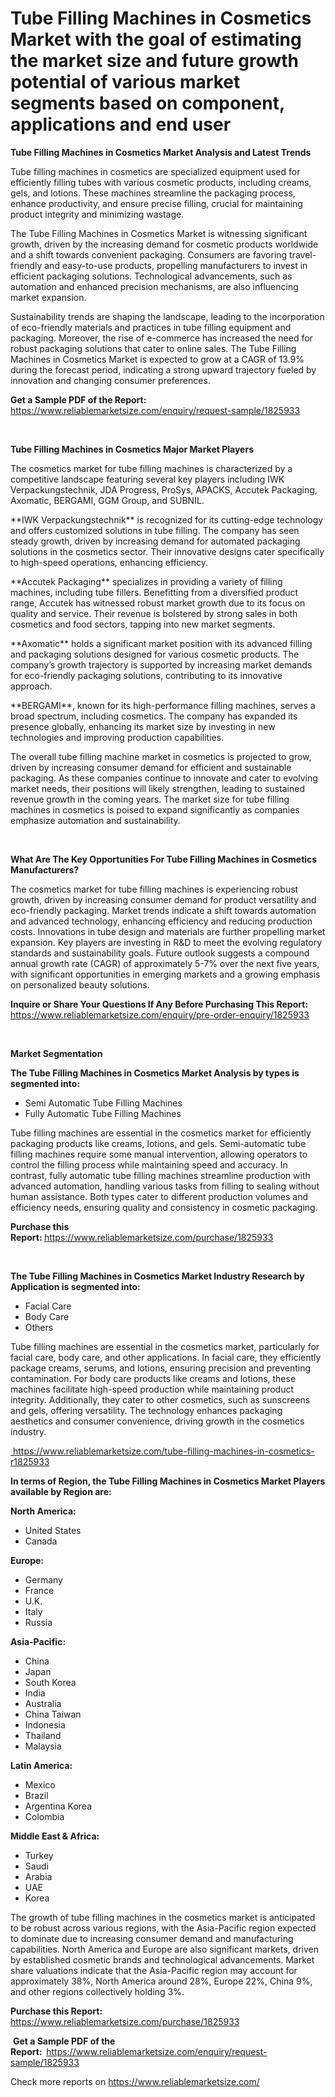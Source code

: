 <p><h1>Tube Filling Machines in Cosmetics Market with the goal of estimating the market size and future growth potential of various market segments based on component, applications and end user</h1></p><p><strong>Tube Filling Machines in Cosmetics Market Analysis and Latest Trends</strong></p>
<p><p>Tube filling machines in cosmetics are specialized equipment used for efficiently filling tubes with various cosmetic products, including creams, gels, and lotions. These machines streamline the packaging process, enhance productivity, and ensure precise filling, crucial for maintaining product integrity and minimizing wastage. </p><p>The Tube Filling Machines in Cosmetics Market is witnessing significant growth, driven by the increasing demand for cosmetic products worldwide and a shift towards convenient packaging. Consumers are favoring travel-friendly and easy-to-use products, propelling manufacturers to invest in efficient packaging solutions. Technological advancements, such as automation and enhanced precision mechanisms, are also influencing market expansion. </p><p>Sustainability trends are shaping the landscape, leading to the incorporation of eco-friendly materials and practices in tube filling equipment and packaging. Moreover, the rise of e-commerce has increased the need for robust packaging solutions that cater to online sales. The Tube Filling Machines in Cosmetics Market is expected to grow at a CAGR of 13.9% during the forecast period, indicating a strong upward trajectory fueled by innovation and changing consumer preferences.</p></p>
<p><strong>Get a Sample PDF of the Report:&nbsp;</strong> <a href="https://www.reliablemarketsize.com/enquiry/request-sample/1825933?utm_campaign=3509&utm_medium=2&utm_source=Github&utm_content=ia&utm_term=12042025&utm_id=tube-filling-machines-in-cosmetics">https://www.reliablemarketsize.com/enquiry/request-sample/1825933</a></p>
<p>&nbsp;</p>
<p><strong>Tube Filling Machines in Cosmetics Major Market Players</strong></p>
<p><p>The cosmetics market for tube filling machines is characterized by a competitive landscape featuring several key players including IWK Verpackungstechnik, JDA Progress, ProSys, APACKS, Accutek Packaging, Axomatic, BERGAMI, GGM Group, and SUBNIL.</p><p>**IWK Verpackungstechnik** is recognized for its cutting-edge technology and offers customized solutions in tube filling. The company has seen steady growth, driven by increasing demand for automated packaging solutions in the cosmetics sector. Their innovative designs cater specifically to high-speed operations, enhancing efficiency.</p><p>**Accutek Packaging** specializes in providing a variety of filling machines, including tube fillers. Benefitting from a diversified product range, Accutek has witnessed robust market growth due to its focus on quality and service. Their revenue is bolstered by strong sales in both cosmetics and food sectors, tapping into new market segments.</p><p>**Axomatic** holds a significant market position with its advanced filling and packaging solutions designed for various cosmetic products. The company’s growth trajectory is supported by increasing market demands for eco-friendly packaging solutions, contributing to its innovative approach. </p><p>**BERGAMI**, known for its high-performance filling machines, serves a broad spectrum, including cosmetics. The company has expanded its presence globally, enhancing its market size by investing in new technologies and improving production capabilities.</p><p>The overall tube filling machine market in cosmetics is projected to grow, driven by increasing consumer demand for efficient and sustainable packaging. As these companies continue to innovate and cater to evolving market needs, their positions will likely strengthen, leading to sustained revenue growth in the coming years. The market size for tube filling machines in cosmetics is poised to expand significantly as companies emphasize automation and sustainability.</p></p>
<p>&nbsp;</p>
<p><strong>What Are The Key Opportunities For Tube Filling Machines in Cosmetics Manufacturers?</strong></p>
<p><p>The cosmetics market for tube filling machines is experiencing robust growth, driven by increasing consumer demand for product versatility and eco-friendly packaging. Market trends indicate a shift towards automation and advanced technology, enhancing efficiency and reducing production costs. Innovations in tube design and materials are further propelling market expansion. Key players are investing in R&D to meet the evolving regulatory standards and sustainability goals. Future outlook suggests a compound annual growth rate (CAGR) of approximately 5-7% over the next five years, with significant opportunities in emerging markets and a growing emphasis on personalized beauty solutions.</p></p>
<p><strong>Inquire or Share Your Questions If Any Before Purchasing This Report:</strong> <a href="https://www.reliablemarketsize.com/enquiry/pre-order-enquiry/1825933?utm_campaign=3509&utm_medium=2&utm_source=Github&utm_content=ia&utm_term=12042025&utm_id=tube-filling-machines-in-cosmetics">https://www.reliablemarketsize.com/enquiry/pre-order-enquiry/1825933</a></p>
<p>&nbsp;</p>
<p><strong>Market Segmentation</strong></p>
<p><strong>The Tube Filling Machines in Cosmetics Market Analysis by types is segmented into:</strong></p>
<p><ul><li>Semi Automatic Tube Filling Machines</li><li>Fully Automatic Tube Filling Machines</li></ul></p>
<p><p>Tube filling machines are essential in the cosmetics market for efficiently packaging products like creams, lotions, and gels. Semi-automatic tube filling machines require some manual intervention, allowing operators to control the filling process while maintaining speed and accuracy. In contrast, fully automatic tube filling machines streamline production with advanced automation, handling various tasks from filling to sealing without human assistance. Both types cater to different production volumes and efficiency needs, ensuring quality and consistency in cosmetic packaging.</p></p>
<p><strong>Purchase this Report:&nbsp;</strong><a href="https://www.reliablemarketsize.com/purchase/1825933?utm_campaign=3509&utm_medium=2&utm_source=Github&utm_content=ia&utm_term=12042025&utm_id=tube-filling-machines-in-cosmetics">https://www.reliablemarketsize.com/purchase/1825933</a></p>
<p>&nbsp;</p>
<p><strong>The Tube Filling Machines in Cosmetics Market Industry Research by Application is segmented into:</strong></p>
<p><ul><li>Facial Care</li><li>Body Care</li><li>Others</li></ul></p>
<p><p>Tube filling machines are essential in the cosmetics market, particularly for facial care, body care, and other applications. In facial care, they efficiently package creams, serums, and lotions, ensuring precision and preventing contamination. For body care products like creams and lotions, these machines facilitate high-speed production while maintaining product integrity. Additionally, they cater to other cosmetics, such as sunscreens and gels, offering versatility. The technology enhances packaging aesthetics and consumer convenience, driving growth in the cosmetics industry.</p></p>
<p><a href="https://www.reliablemarketsize.com/tube-filling-machines-in-cosmetics-r1825933?utm_campaign=3509&utm_medium=2&utm_source=Github&utm_content=ia&utm_term=12042025&utm_id=tube-filling-machines-in-cosmetics">&nbsp;https://www.reliablemarketsize.com/tube-filling-machines-in-cosmetics-r1825933</a></p>
<p><strong>In terms of Region, the Tube Filling Machines in Cosmetics Market Players available by Region are:</strong></p>
<p>
    <p> <strong> North America: </strong>
        <ul>
            <li>United States</li>
            <li>Canada</li>
        </ul>
        </p> 
    <p> <strong> Europe: </strong>
        <ul>
            <li>Germany</li>
            <li>France</li>
            <li>U.K.</li>
            <li>Italy</li>
            <li>Russia</li>
        </ul>
        </p> 
    <p> <strong> Asia-Pacific: </strong>
        <ul>
            <li>China</li>
            <li>Japan</li>
            <li>South Korea</li>
            <li>India</li>
            <li>Australia</li>
            <li>China Taiwan</li>
            <li>Indonesia</li>
            <li>Thailand</li>
            <li>Malaysia</li>
        </ul>
        </p> 
    <p> <strong> Latin America: </strong>
        <ul>
            <li>Mexico</li>
            <li>Brazil</li>
            <li>Argentina Korea</li>
            <li>Colombia</li>
        </ul>
        </p> 
    <p> <strong> Middle East & Africa: </strong>
        <ul>
            <li>Turkey</li>
            <li>Saudi</li>
            <li>Arabia</li>
            <li>UAE</li>
            <li>Korea</li>
        </ul>
    </p>
    </p>
<p><p>The growth of tube filling machines in the cosmetics market is anticipated to be robust across various regions, with the Asia-Pacific region expected to dominate due to increasing consumer demand and manufacturing capabilities. North America and Europe are also significant markets, driven by established cosmetic brands and technological advancements. Market share valuations indicate that the Asia-Pacific region may account for approximately 38%, North America around 28%, Europe 22%, China 9%, and other regions collectively holding 3%.</p></p>
<p><strong>Purchase this Report: </strong><a href="https://www.reliablemarketsize.com/purchase/1825933?utm_campaign=3509&utm_medium=2&utm_source=Github&utm_content=ia&utm_term=12042025&utm_id=tube-filling-machines-in-cosmetics">https://www.reliablemarketsize.com/purchase/1825933</a></p>
<p>&nbsp;<strong>Get a Sample PDF of the Report:&nbsp;&nbsp;</strong><a href="https://www.reliablemarketsize.com/enquiry/request-sample/1825933?utm_campaign=3509&utm_medium=2&utm_source=Github&utm_content=ia&utm_term=12042025&utm_id=tube-filling-machines-in-cosmetics">https://www.reliablemarketsize.com/enquiry/request-sample/1825933</a></p>
<p><strong></strong></p>
<p>Check more reports on <a href="https://www.reliablemarketsize.com/?utm_campaign=3509&utm_medium=2&utm_source=Github&utm_content=ia&utm_term=12042025&utm_id=tube-filling-machines-in-cosmetics">https://www.reliablemarketsize.com/</a></p>